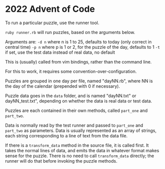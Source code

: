 # 2022 Advent of Code

To run a particular puzzle, use the runner tool.

`ruby runner.rb` will run puzzles, based on the arguments below.

Arguments are:
  `-d n` where n is 1 to 25, defaults to today (only correct in central time)
  `-p n` where p is 1 or 2, for the puzzle of the day, defaults to 1
  `-t` if set, use the test data instead of real data, no default

This is (usually) called from vim bindings, rather than the command line.

For this to work, it requires some convention-over-configuration.

Puzzles are grouped in one day per file, named "dayNN.rb", where NN is the day
of the calendar (prepended with 0 if necessary).

Puzzle data goes in the `data` folder, and is named "dayNN.txt" or
dayNN_test.txt", depending on whether the data is real data or test data.

Puzzles are each contained in their own methods, called `part_one` and
`part_two`.

Data is normally read by the test runner and passed to `part_one` and `part_two`
as parameters. Data is usually represented as an array of strings, each string
corresponding to a line of text from the data file.

If there is a `transform_data` method in the source file, it is called first. It takes
the normal lines of data, and emits the data in whatever format makes sense for
the puzzle. There is no need to call `transform_data` directly; the runner will
do that before invoking the puzzle methods.


